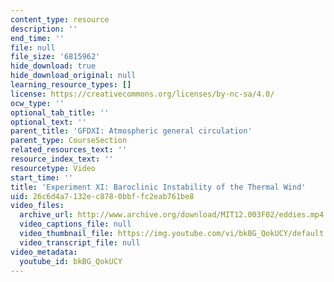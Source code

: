 ```yaml
---
content_type: resource
description: ''
end_time: ''
file: null
file_size: '6815962'
hide_download: true
hide_download_original: null
learning_resource_types: []
license: https://creativecommons.org/licenses/by-nc-sa/4.0/
ocw_type: ''
optional_tab_title: ''
optional_text: ''
parent_title: 'GFDXI: Atmospheric general circulation'
parent_type: CourseSection
related_resources_text: ''
resource_index_text: ''
resourcetype: Video
start_time: ''
title: 'Experiment XI: Baroclinic Instability of the Thermal Wind'
uid: 26c6d4a7-132e-c878-0bbf-fc2eab761be8
video_files:
  archive_url: http://www.archive.org/download/MIT12.003F02/eddies.mp4
  video_captions_file: null
  video_thumbnail_file: https://img.youtube.com/vi/bkBG_QokUCY/default.jpg
  video_transcript_file: null
video_metadata:
  youtube_id: bkBG_QokUCY
---
```

